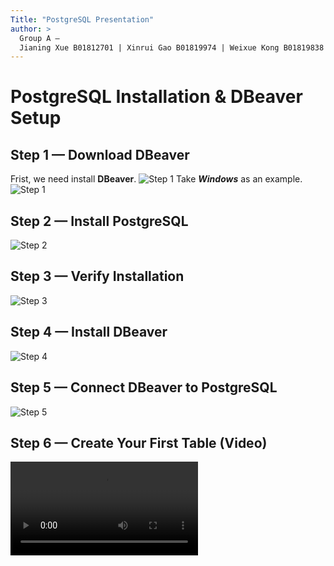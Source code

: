```yaml
---
Title: "PostgreSQL Presentation"
author: >
  Group A — 
  Jianing Xue B01812701 | Xinrui Gao B01819974 | Weixue Kong B01819838 | Fang Tang B01814427
---
```


# PostgreSQL Installation & DBeaver Setup

## Step 1 — Download DBeaver
Frist, we need install **DBeaver**.
![Step 1](/Group-A-PostgreSQL/images/tutorial-step1.png)
Take ***Windows*** as an example.
![Step 1](/Group-A-PostgreSQL/images/tutorial-step2.png)

## Step 2 — Install PostgreSQL
![Step 2](/Group-A-PostgreSQL/images/tutorial-step2.png)

## Step 3 — Verify Installation
![Step 3](/Group-A-PostgreSQL/images/tutorial-step3.png)

## Step 4 — Install DBeaver
![Step 4](/Group-A-PostgreSQL/images/tutorial-step4.png)

## Step 5 — Connect DBeaver to PostgreSQL
![Step 5](/Group-A-PostgreSQL/images/tutorial-step5.png)

## Step 6 — Create Your First Table (Video)
<video src="/Group-A-PostgreSQL/videos/tutorial-create-table.mp4" controls></video>

